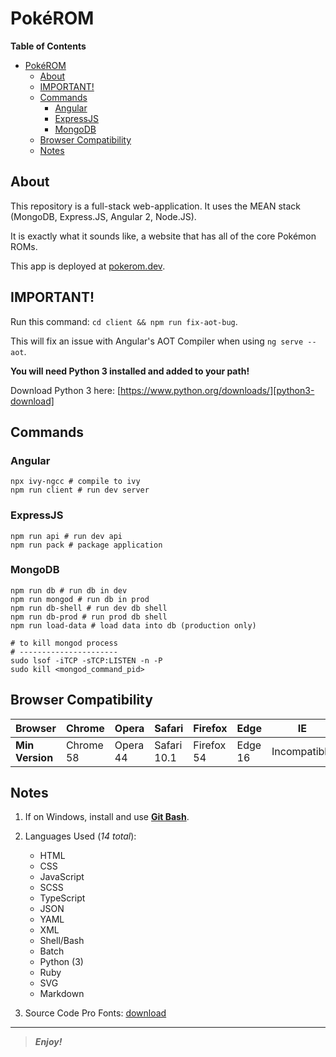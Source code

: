 [comment]: # 'Begin README.md'

# Pok&eacute;ROM

**Table of Contents**

<!-- TOC -->

- [Pok&eacute;ROM](#pokeacuterom)
  - [About](#about)
  - [IMPORTANT!](#important)
  - [Commands](#commands)
    - [Angular](#angular)
    - [ExpressJS](#expressjs)
    - [MongoDB](#mongodb)
  - [Browser Compatibility](#browser-compatibility)
  - [Notes](#notes)

<!-- /TOC -->

## About

This repository is a full-stack web-application. It uses the MEAN stack (MongoDB, Express.JS, Angular 2, Node.JS).

It is exactly what it sounds like, a website that has all of the core Pok&eacute;mon ROMs.

This app is deployed at [pokerom.dev](http://pokerom.dev).

## IMPORTANT!

Run this command: `cd client && npm run fix-aot-bug`.

This will fix an issue with Angular's AOT Compiler when using `ng serve --aot`.

**You will need Python 3 installed and added to your path!**

Download Python 3 here: [https://www.python.org/downloads/][python3-download]

## Commands

### Angular

```shell script
npx ivy-ngcc # compile to ivy
npm run client # run dev server
```

### ExpressJS

```shell script
npm run api # run dev api
npm run pack # package application
```

### MongoDB

```shell script
npm run db # run db in dev
npm run mongod # run db in prod
npm run db-shell # run dev db shell
npm run db-prod # run prod db shell
npm run load-data # load data into db (production only)

# to kill mongod process
# ----------------------
sudo lsof -iTCP -sTCP:LISTEN -n -P
sudo kill <mongod_command_pid>
```

## Browser Compatibility

| Browser         | Chrome    | Opera    | Safari      | Firefox    | Edge    | IE           |
| --------------- | --------- | -------- | ----------- | ---------- | ------- | ------------ |
| **Min Version** | Chrome 58 | Opera 44 | Safari 10.1 | Firefox 54 | Edge 16 | Incompatible |

## Notes

1. If on Windows, install and use **[Git Bash][git-scm]**.
2. Languages Used (_14 total_):

    - HTML
    - CSS
    - JavaScript
    - SCSS
    - TypeScript
    - JSON
    - YAML
    - XML
    - Shell/Bash
    - Batch
    - Python (3)
    - Ruby
    - SVG
    - Markdown

3. Source Code Pro Fonts: [download][source-code-pro-fonts-download]

[python3-download]: <https://www.python.org/downloads/> 'Download Python 3'
[git-scm]: <https://git-scm.com> 'Git Version Control Website'
[source-code-pro-fonts-download]: <https://onedrive.live.com/download?cid=093DC4D54812866B&resid=93DC4D54812866B%21106790&authkey=AGxEetnlDbFwcBA> 'Source Code Pro Fonts Download (Direct Download)'

---

> _**Enjoy!**_

[comment]: # 'End README.md'
